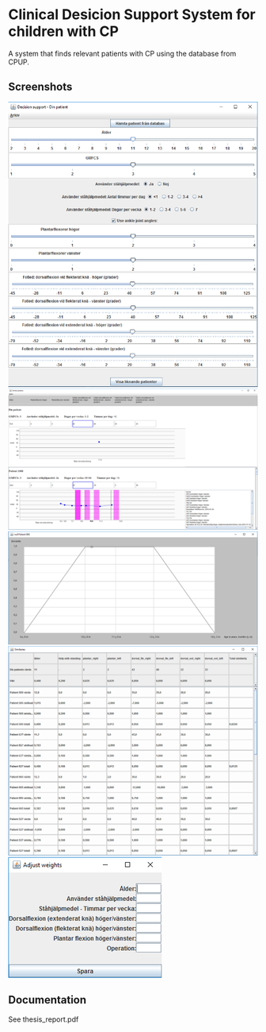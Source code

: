 # Clinical Desicion Support System for children with CP
A system that finds relevant patients with CP using the database from CPUP.

## Screenshots
![Screenshot](mainWindow.PNG "")
![Screenshot](similarPatients.PNG "")
![Screenshot](similarityGraphAge.PNG "")
![Screenshot](matrix.PNG "")
![Screenshot](adjustWeights.png "")

## Documentation
See thesis_report.pdf

